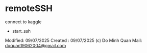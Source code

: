 # remoteSSH

connect to kaggle
+ start_ssh

Modified: 09/07/2025
Created : 09/07/2025
(c) Do Minh Quan
Mail: doquan19062004@gmail.com

